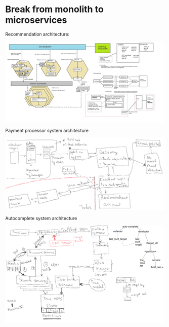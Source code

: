 # Break from monolith to microservices 

Recommendation architecture:

![alt text](https://raw.githubusercontent.com/datnguyenzzz/E_commerce_django/recommender/assets/recommender-service.png)

Payment processor system architecture 

![alt text](https://raw.githubusercontent.com/datnguyenzzz/E_commerce_django/auto_complete/assets/payment_service_provider_architecture.png)

Autocomplete system architecture 

![alt text](https://raw.githubusercontent.com/datnguyenzzz/E_commerce_django/auto_complete/assets/auto_complete.png)
